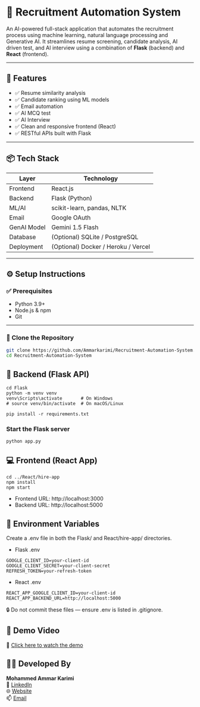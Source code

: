 # 🤖 Recruitment Automation System

An AI-powered full-stack application that automates the recruitment process using machine learning, natural language processing and Generative AI. It streamlines resume screening, candidate analysis, AI driven test, and AI interview using a combination of **Flask** (backend) and **React** (frontend).

---

## 🚀 Features

- ✅ Resume similarity analysis
- ✅ Candidate ranking using ML models
- ✅ Email automation
- ✅ AI MCQ test
- ✅ AI Interview 
- ✅ Clean and responsive frontend (React)
- ✅ RESTful APIs built with Flask

---

## 📦 Tech Stack

| Layer      | Technology                          |
|------------|-------------------------------------|
| Frontend   | React.js                            |
| Backend    | Flask (Python)                      |
| ML/AI      | scikit-learn, pandas, NLTK          |
| Email      | Google OAuth                        |
| GenAI Model| Gemini 1.5 Flash                    |
| Database   | (Optional) SQLite / PostgreSQL      |
| Deployment | (Optional) Docker / Heroku / Vercel |

---

## ⚙️ Setup Instructions

### ✅ Prerequisites

- Python 3.9+
- Node.js & npm
- Git

---

### 📁 Clone the Repository

```bash
git clone https://github.com/Ammarkarimi/Recruitment-Automation-System.git
cd Recruitment-Automation-System
```

## 🔧 Backend (Flask API)
```
cd Flask
python -m venv venv
venv\Scripts\activate       # On Windows
# source venv/bin/activate  # On macOS/Linux

pip install -r requirements.txt
```
### Start the Flask server
```
python app.py
```

## 💻 Frontend (React App)
```
cd ../React/hire-app
npm install
npm start
```
- Frontend URL: http://localhost:3000
- Backend URL: http://localhost:5000

## 🔐 Environment Variables
Create a .env file in both the Flask/ and React/hire-app/ directories.

- Flask .env
```
GOOGLE_CLIENT_ID=your-client-id
GOOGLE_CLIENT_SECRET=your-client-secret
REFRESH_TOKEN=your-refresh-token
```

- React .env
```
REACT_APP_GOOGLE_CLIENT_ID=your-client-id
REACT_APP_BACKEND_URL=http://localhost:5000
```
🔒 Do not commit these files — ensure .env is listed in .gitignore.


## 🎥 Demo Video
🔗 [Click here to watch the demo](https://drive.google.com/file/d/1RVsJ96t_CYDnzQ9Z_ZtRqtROlh0naSlq/view?usp=sharing)


## 👨‍💻 Developed By

**Mohammed Ammar Karimi**<br>
💼 [LinkedIn](https://www.linkedin.com/in/mohammed-ammar)<br>
🌐 [Website](https://ammarkarimi.vercel.app/)<br>
📫 [Email](ammarkarimi9898@gmail.com)<br>

